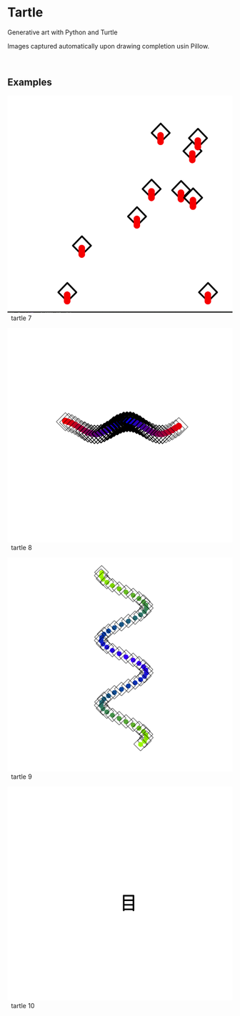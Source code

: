 # Tartle
Generative art with Python and Turtle

Images captured automatically upon drawing completion usin Pillow.

&nbsp;
## Examples
![alt text](./tartle7/tart.png)
&nbsp;
tartle 7
&nbsp;

![alt text](./tartle8/tart.png)
&nbsp;
tartle 8
&nbsp;

![alt text](./tartle9/tart.png)
&nbsp;
tartle 9
&nbsp;

![alt text](./tartle10/tart.png)
&nbsp;
tartle 10
&nbsp;
